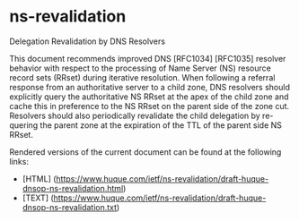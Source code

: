 # ns-revalidation
Delegation Revalidation by DNS Resolvers

This document recommends improved DNS [RFC1034] [RFC1035] resolver behavior with respect to the processing of Name Server (NS) resource record sets (RRset) during iterative resolution. When following a referral response from an authoritative server to a child zone, DNS resolvers should explicitly query the authoritative NS RRset at the apex of the child zone and cache this in preference to the NS RRset on the parent side of the zone cut. Resolvers should also periodically revalidate the child delegation by re-quering the parent zone at the expiration of the TTL of the parent side NS RRset.


Rendered versions of the current document can be found at the following links:

* [HTML] (https://www.huque.com/ietf/ns-revalidation/draft-huque-dnsop-ns-revalidation.html)
* [TEXT] (https://www.huque.com/ietf/ns-revalidation/draft-huque-dnsop-ns-revalidation.txt)
